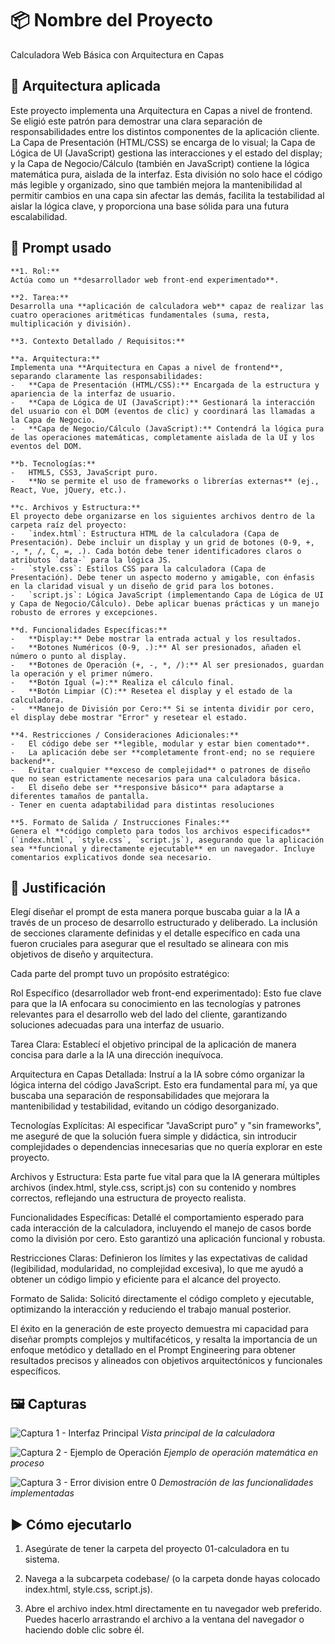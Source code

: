 # 📦 Nombre del Proyecto

Calculadora Web Básica con Arquitectura en Capas

## 🧱 Arquitectura aplicada

Este proyecto implementa una Arquitectura en Capas a nivel de frontend. Se eligió este patrón para demostrar una clara separación de responsabilidades entre los distintos componentes de la aplicación cliente.
La Capa de Presentación (HTML/CSS) se encarga de lo visual; la Capa de Lógica de UI (JavaScript) gestiona las interacciones y el estado del display; y la Capa de Negocio/Cálculo (también en JavaScript) contiene la lógica matemática pura, aislada de la interfaz. Esta división no solo hace el código más legible y organizado, sino que también mejora la mantenibilidad al permitir cambios en una capa sin afectar las demás, facilita la testabilidad al aislar la lógica clave, y proporciona una base sólida para una futura escalabilidad.

## 🤖 Prompt usado

    **1. Rol:**
    Actúa como un **desarrollador web front-end experimentado**.

    **2. Tarea:**
    Desarrolla una **aplicación de calculadora web** capaz de realizar las cuatro operaciones aritméticas fundamentales (suma, resta, multiplicación y división).

    **3. Contexto Detallado / Requisitos:**

    **a. Arquitectura:**
    Implementa una **Arquitectura en Capas a nivel de frontend**, separando claramente las responsabilidades:
    -   **Capa de Presentación (HTML/CSS):** Encargada de la estructura y apariencia de la interfaz de usuario.
    -   **Capa de Lógica de UI (JavaScript):** Gestionará la interacción del usuario con el DOM (eventos de clic) y coordinará las llamadas a la Capa de Negocio.
    -   **Capa de Negocio/Cálculo (JavaScript):** Contendrá la lógica pura de las operaciones matemáticas, completamente aislada de la UI y los eventos del DOM.

    **b. Tecnologías:**
    -   HTML5, CSS3, JavaScript puro.
    -   **No se permite el uso de frameworks o librerías externas** (ej., React, Vue, jQuery, etc.).

    **c. Archivos y Estructura:**
    El proyecto debe organizarse en los siguientes archivos dentro de la carpeta raíz del proyecto:
    -   `index.html`: Estructura HTML de la calculadora (Capa de Presentación). Debe incluir un display y un grid de botones (0-9, +, -, *, /, C, =, .). Cada botón debe tener identificadores claros o atributos `data-` para la lógica JS.
    -   `style.css`: Estilos CSS para la calculadora (Capa de Presentación). Debe tener un aspecto moderno y amigable, con énfasis en la claridad visual y un diseño de grid para los botones.
    -   `script.js`: Lógica JavaScript (implementando Capa de Lógica de UI y Capa de Negocio/Cálculo). Debe aplicar buenas prácticas y un manejo robusto de errores y excepciones.

    **d. Funcionalidades Específicas:**
    -   **Display:** Debe mostrar la entrada actual y los resultados.
    -   **Botones Numéricos (0-9, .):** Al ser presionados, añaden el número o punto al display.
    -   **Botones de Operación (+, -, *, /):** Al ser presionados, guardan la operación y el primer número.
    -   **Botón Igual (=):** Realiza el cálculo final.
    -   **Botón Limpiar (C):** Resetea el display y el estado de la calculadora.
    -   **Manejo de División por Cero:** Si se intenta dividir por cero, el display debe mostrar "Error" y resetear el estado.

    **4. Restricciones / Consideraciones Adicionales:**
    -   El código debe ser **legible, modular y estar bien comentado**.
    -   La aplicación debe ser **completamente front-end; no se requiere backend**.
    -   Evitar cualquier **exceso de complejidad** o patrones de diseño que no sean estrictamente necesarios para una calculadora básica.
    -   El diseño debe ser **responsive básico** para adaptarse a diferentes tamaños de pantalla.
    - Tener en cuenta adaptabilidad para distintas resoluciones

    **5. Formato de Salida / Instrucciones Finales:**
    Genera el **código completo para todos los archivos especificados** (`index.html`, `style.css`, `script.js`), asegurando que la aplicación sea **funcional y directamente ejecutable** en un navegador. Incluye comentarios explicativos donde sea necesario.

## 💭 Justificación
Elegí diseñar el prompt de esta manera porque buscaba guiar a la IA a través de un proceso de desarrollo estructurado y deliberado. La inclusión de secciones claramente definidas y el detalle específico en cada una fueron cruciales para asegurar que el resultado se alineara con mis objetivos de diseño y arquitectura.

Cada parte del prompt tuvo un propósito estratégico:

Rol Específico (desarrollador web front-end experimentado): Esto fue clave para que la IA enfocara su conocimiento en las tecnologías y patrones relevantes para el desarrollo web del lado del cliente, garantizando soluciones adecuadas para una interfaz de usuario.

Tarea Clara: Establecí el objetivo principal de la aplicación de manera concisa para darle a la IA una dirección inequívoca.

Arquitectura en Capas Detallada: Instruí a la IA sobre cómo organizar la lógica interna del código JavaScript. Esto era fundamental para mí, ya que buscaba una separación de responsabilidades que mejorara la mantenibilidad y testabilidad, evitando un código desorganizado.

Tecnologías Explícitas: Al especificar "JavaScript puro" y "sin frameworks", me aseguré de que la solución fuera simple y didáctica, sin introducir complejidades o dependencias innecesarias que no quería explorar en este proyecto.

Archivos y Estructura: Esta parte fue vital para que la IA generara múltiples archivos (index.html, style.css, script.js) con su contenido y nombres correctos, reflejando una estructura de proyecto realista.

Funcionalidades Específicas: Detallé el comportamiento esperado para cada interacción de la calculadora, incluyendo el manejo de casos borde como la división por cero. Esto garantizó una aplicación funcional y robusta.

Restricciones Claras: Definieron los límites y las expectativas de calidad (legibilidad, modularidad, no complejidad excesiva), lo que me ayudó a obtener un código limpio y eficiente para el alcance del proyecto.

Formato de Salida: Solicitó directamente el código completo y ejecutable, optimizando la interacción y reduciendo el trabajo manual posterior.

El éxito en la generación de este proyecto demuestra mi capacidad para diseñar prompts complejos y multifacéticos, y resalta la importancia de un enfoque metódico y detallado en el Prompt Engineering para obtener resultados precisos y alineados con objetivos arquitectónicos y funcionales específicos.

## 🖼️ Capturas

![Captura 1 - Interfaz Principal](../01-Calculadora/screenshot/Captura%20de%20pantalla%202025-07-22%20221153.png)
*Vista principal de la calculadora*

![Captura 2 - Ejemplo de Operación](../01-Calculadora/screenshot/Captura%20de%20pantalla%202025-07-22%20221212.png)
*Ejemplo de operación matemática en proceso*

![Captura 3 - Error division entre 0](../01-Calculadora/screenshot/Captura%20de%20pantalla%202025-07-22%20221221.png)
*Demostración de las funcionalidades implementadas*


## ▶️ Cómo ejecutarlo

1. Asegúrate de tener la carpeta del proyecto 01-calculadora en tu sistema.

2. Navega a la subcarpeta codebase/ (o la carpeta donde hayas colocado index.html, style.css, script.js).

3. Abre el archivo index.html directamente en tu navegador web preferido. Puedes hacerlo arrastrando el archivo a la ventana del navegador o haciendo doble clic sobre él.